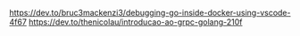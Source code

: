 https://dev.to/bruc3mackenzi3/debugging-go-inside-docker-using-vscode-4f67
https://dev.to/thenicolau/introducao-ao-grpc-golang-210f

